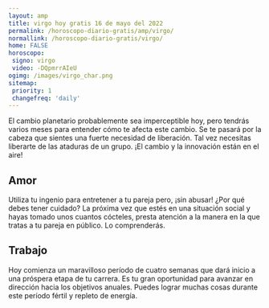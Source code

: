 ```yaml
---
layout: amp
title: virgo hoy gratis 16 de mayo del 2022 
permalink: /horoscopo-diario-gratis/amp/virgo/
normallink: /horoscopo-diario-gratis/virgo/
home: FALSE
horoscopo:
 signo: virgo
 video: -DQpmrrAIeU
ogimg: /images/virgo_char.png
sitemap:
 priority: 1
 changefreq: 'daily'
---
```



El cambio planetario probablemente sea imperceptible hoy, pero tendrás varios meses para entender cómo te afecta este cambio. Se te pasará por la cabeza que sientes una fuerte necesidad de liberación. Tal vez necesitas liberarte de las ataduras de un grupo. ¡El cambio y la innovación están en el aire!

## Amor

Utiliza tu ingenio para entretener a tu pareja pero, ¡sin abusar! ¿Por qué debes tener cuidado? La próxima vez que estés en una situación social y hayas tomado unos cuantos cócteles, presta atención a la manera en la que tratas a tu pareja en público. Lo comprenderás.

## Trabajo

Hoy comienza un maravilloso período de cuatro semanas que dará inicio a una próspera etapa de tu carrera. Es tu gran oportunidad para avanzar en dirección hacia los objetivos anuales. Puedes lograr muchas cosas durante este período fértil y repleto de energía.